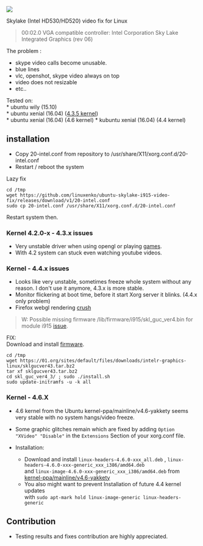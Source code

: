 [![](https://cdn.rawgit.com/linuxenko/linuxenko.github.io/master/media/skylake/video-fix.png)](https://cdn.rawgit.com/linuxenko/linuxenko.github.io/master/media/skylake/video-fix.png)


Skylake (Intel HD530/HD520) video fix for Linux<br />

> 00:02.0 VGA compatible controller: Intel Corporation Sky Lake Integrated Graphics (rev 06)

The problem :<br />
 * skype video calls become unusable.<br />
 * blue lines<br />
 * vlc, openshot, skype video always on top<br />
 * video does not resizable<br />
 * etc..<br />


Tested on:  <br />
     * ubuntu wily (15.10)  <br />
     * ubuntu xenial (16.04) ([4.3.5 kernel](https://github.com/linuxenko/ubuntu-skylake-i915-video-fix/issues/9))  <br />
     * ubuntu xenial (16.04) (4.6 kernel)
     * kubuntu xenial (16.04) (4.4 kernel)

## installation <br />

* Copy 20-intel.conf from repository to /usr/share/X11/xorg.conf.d/20-intel.conf <br />
* Restart / reboot the system <br />

Lazy fix
```
cd /tmp
wget https://github.com/linuxenko/ubuntu-skylake-i915-video-fix/releases/download/v1/20-intel.conf
sudo cp 20-intel.conf /usr/share/X11/xorg.conf.d/20-intel.conf
```
Restart system then. <br />

### Kernel 4.2.0-x  -  4.3.x issues

 * Very unstable driver when using opengl or playing [games](https://github.com/linuxenko/ubuntu-skylake-i915-video-fix/issues/2).
 * With 4.2 system can stuck even watching youtube videos.

### Kernel - 4.4.x issues

 * Looks like very unstable, sometimes freeze whole system without any reason. I don't use it anymore, 4.3.x is more stable.
 * Monitor flickering at boot time, before it start Xorg server it blinks. (4.4.x only problem)
 * Firefox webgl rendering [crush](https://github.com/linuxenko/ubuntu-skylake-i915-video-fix/issues/4) <br />

> W: Possible missing firmware /lib/firmware/i915/skl_guc_ver4.bin for module i915 [issue](https://github.com/linuxenko/ubuntu-skylake-i915-video-fix/issues/3). <br />

FIX:<br />
 Download and install [firmware](https://01.org/linuxgraphics/downloads/sklgucver43).<br />

```
cd /tmp
wget https://01.org/sites/default/files/downloads/intelr-graphics-linux/sklgucver43.tar.bz2
tar xf sklgucver43.tar.bz2
cd skl_guc_ver4_3/ ; sudo ./install.sh
sudo update-initramfs -u -k all
```

### Kernel - 4.6.X

  * 4.6 kernel from the Ubuntu kernel-ppa/mainline/v4.6-yakkety seems very stable with no system hangs/video freeze.
  * Some graphic glitches remain which are fixed by adding `Option "XVideo" "Disable"` in the `Extensions` Section of your xorg.conf file.
  * Installation:

    * Download and install `linux-headers-4.6.0-xxx_all.deb` , `linux-headers-4.6.0-xxx-generic_xxx_i386/amd64.deb`  
    and `linux-image-4.6.0-xxx-generic_xxx_i386/amd64.deb`
    from [kernel-ppa/mainline/v4.6-yakkety](http://kernel.ubuntu.com/~kernel-ppa/mainline/v4.6-yakkety/)
    * You also might want to prevent Installation of future 4.4 kernel updates  
    with `sudo apt-mark hold linux-image-generic linux-headers-generic`

## Contribution

 * Testing results and fixes contribution are highly appreciated.
